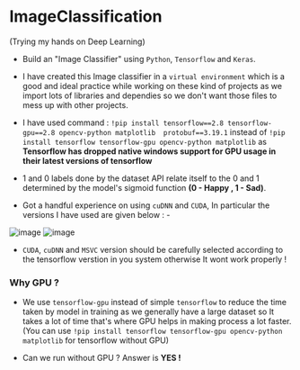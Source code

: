# ImageClassification
(Trying my hands on Deep Learning)

- Build an "Image Classifier" using `Python`, `Tensorflow` and `Keras`.

- I have created this Image classifier in a `virtual environment` which is a good and ideal practice while working on these kind of projects as we import lots of libraries
and dependies so we don't want those files to mess up with other projects.

- I have used command : `!pip install tensorflow==2.8 tensorflow-gpu==2.8 opencv-python matplotlib  protobuf==3.19.1` instead of
`!pip install tensorflow tensorflow-gpu opencv-python matplotlib` as 
<b>Tensorflow has dropped native windows support for GPU usage in their latest versions of tensorflow</b>

- 1 and 0 labels done by the dataset API relate itself to the 0 and 1 determined by the model's sigmoid function <b>(0 - Happy , 1 - Sad)</b>.

- Got a handful experience on using `cuDNN` and `CUDA`, 
In particular the versions I have used are given below : - 

![image](https://user-images.githubusercontent.com/115401171/235368261-0cb118a2-654a-44a1-9922-d153f9a2f705.png)
![image](https://user-images.githubusercontent.com/115401171/235368276-4eca94d1-94d8-4efa-9ec9-789411be823c.png)

- `CUDA`, `cuDNN` and `MSVC` version should be carefully selected according to the tensorflow verstion in you system otherwise It wont work properly !
### Why GPU ?

- We use `tensorflow-gpu` instead of simple `tensorflow` to reduce the time taken by model in training as we generally have a large dataset so It takes a lot of time 
that's where GPU helps in making process a lot faster. <br>
(You can use `!pip install tensorflow tensorflow-gpu opencv-python matplotlib` for tensorflow without GPU)

- Can we run without GPU ? Answer is <b>YES !</b>

